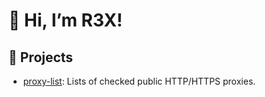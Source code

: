 # 👋 Hi, I’m R3X!

## 📁 Projects
- [proxy-list](https://github.com/UserR3X/proxy-list): Lists of checked public HTTP/HTTPS proxies.
